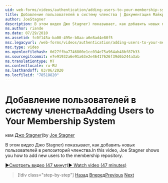 ```yaml
---
uid: web-forms/videos/authentication/adding-users-to-your-membership-system
title: Добавление пользователей в систему членства | Документация Майкрософт
author: JoeStagner
description: В этом видео Джо Stagner) показывает, как добавить новых пользователей в репозиторий членства.
ms.author: riande
ms.date: 07/29/2010
ms.assetid: fc0f145a-ba00-495e-b8aa-a6e8ad4e80f5
msc.legacyurl: /web-forms/videos/authentication/adding-users-to-your-membership-system
msc.type: video
ms.openlocfilehash: 0d27ffba7746800e1cc034e75a964ab48bf87b33
ms.sourcegitcommit: e7e91932a6e91a63e2e46417626f39d6b244a3ab
ms.translationtype: MT
ms.contentlocale: ru-RU
ms.lasthandoff: 03/06/2020
ms.locfileid: "78518820"
---
```

# <a name="adding-users-to-your-membership-system"></a><span data-ttu-id="dc059-103">Добавление пользователей в систему членства</span><span class="sxs-lookup"><span data-stu-id="dc059-103">Adding Users to Your Membership System</span></span>

<span data-ttu-id="dc059-104">кем [Джо Stagner)](https://github.com/JoeStagner)</span><span class="sxs-lookup"><span data-stu-id="dc059-104">by [Joe Stagner](https://github.com/JoeStagner)</span></span>

<span data-ttu-id="dc059-105">В этом видео Джо Stagner) показывает, как добавить новых пользователей в репозиторий членства.</span><span class="sxs-lookup"><span data-stu-id="dc059-105">In this video, Joe Stagner shows you how to add new users to the membership repository.</span></span>

[<span data-ttu-id="dc059-106">&#9654;Смотреть видео (47 минут)</span><span class="sxs-lookup"><span data-stu-id="dc059-106">&#9654; Watch video (47 minutes)</span></span>](https://channel9.msdn.com/Blogs/ASP-NET-Site-Videos/adding-users-to-your-membership-system)

> [!div class="step-by-step"]
> <span data-ttu-id="dc059-107">[Назад](validating-users-with-the-login-control.md)
> [Вперед](logging-users-into-your-membership-system.md)</span><span class="sxs-lookup"><span data-stu-id="dc059-107">[Previous](validating-users-with-the-login-control.md)
[Next](logging-users-into-your-membership-system.md)</span></span>

